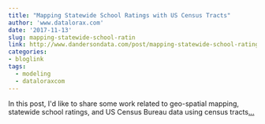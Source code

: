 ```yaml
---
title: "Mapping Statewide School Ratings with US Census Tracts"
author: 'www.datalorax.com'
date: '2017-11-13'
slug: mapping-statewide-school-ratin
link: http://www.dandersondata.com/post/mapping-statewide-school-ratings-with-us-census-tracts/
categories:
- bloglink
tags:
  - modeling
  - dataloraxcom
---
```


In this post, I'd like to share some work related to geo-spatial mapping, statewide school ratings, and US Census Bureau data using census tracts[... <i class="fas fa-external-link-alt"></i>](http://www.dandersondata.com/post/mapping-statewide-school-ratings-with-us-census-tracts/)

